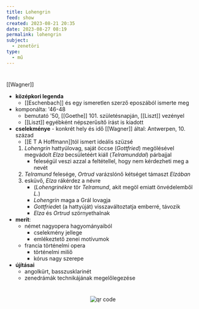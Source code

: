 ```yaml
---
title: Lohengrin
feed: show
created: 2023-08-21 20:35
date: 2023-08-27 08:19
permalink: lohengrin
subject:
  - zenetöri
type:
  - mű
---
```

#
[[Wagner]]

- **középkori legenda**
	- [[Eschenbach]] és egy ismeretlen szerző eposzából ismerte meg
- komponálta: '46-48
	- bemutató '50, [[Goethe]] 101. születésnapján, [[Liszt]] vezényel
	- [[Liszt]] egyébként népszerűsítő írást is kiadott
- **cselekménye** - konkrét hely és idő [[Wagner]] által: Antwerpen, 10. század
	- [[E T A Hoffmann]]tól ismert ideális szüzsé
	1. *Lohengrin* hattyúlovag, saját öccse (*Gottfried*) megölésével megvádolt *Elza* becsületéért kiáll (*Telramunddal*) párbajjal
		- feleségül veszi azzal a feltétellel, hogy nem kérdezheti meg a nevét
	 2. *Telramund* felesége, *Ortrud* varázslónő kétséget támaszt *Elzában*
	 3. esküvő, *Elza* rákérdez a névre
		 - (*Lohengrinékre* tör *Telramund*, akit megöl emiatt önvédelemből *L.*)
		 - *Lohengrin* maga a Grál lovagja
		 - *Gottfried*et (a hattyúját) visszaváltoztatja emberré, távozik
		 - *Elza* és *Ortrud* szörnyethalnak
- **merít**:
	- német nagyopera hagyományaiból
		- cselekmény jellege
		- emlékeztető zenei motívumok
	- francia történelmi opera
		- történelmi miliő
		- kórus nagy szerepe
- **újításai**
	- angolkürt, basszusklarinét
	- zenedrámák technikájának megelőlegezése



#
<p style="text-align: center;"><img src="https://chart.googleapis.com/chart?cht=qr&chl=https://notes.andrasdenes.com/lohengrin&chs=180x180&choe=UTF-8&chld=L|2" alt="qr code"></p>

